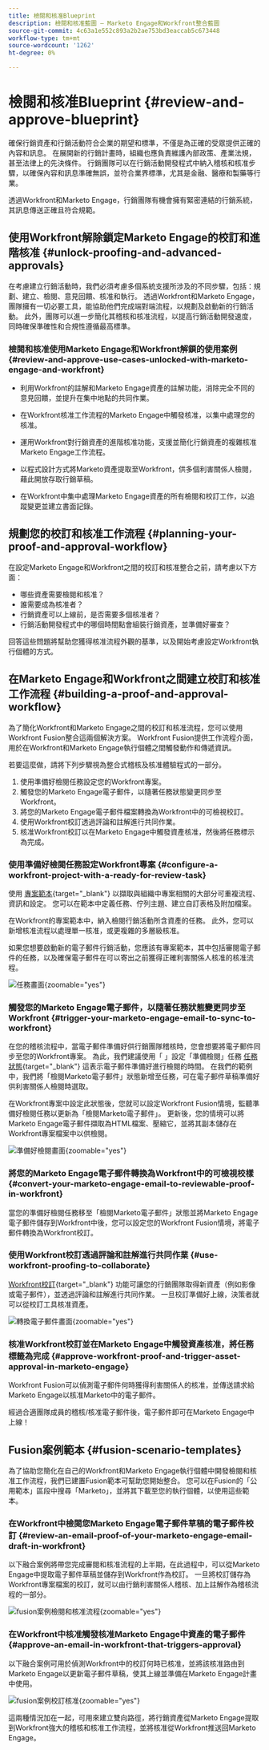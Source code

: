 ```yaml
---
title: 檢閱和核准Blueprint
description: 檢閱和核准藍圖 — Marketo Engage和Workfront整合藍圖
source-git-commit: 4c63a1e552c893a2b2ae753bd3eaccab5c673448
workflow-type: tm+mt
source-wordcount: '1262'
ht-degree: 0%

---
```


# 檢閱和核准Blueprint {#review-and-approve-blueprint}

確保行銷資產和行銷活動符合企業的期望和標準，不僅是為正確的受眾提供正確的內容和訊息。 在展開新的行銷計畫時，組織也應負責維護內部政策、產業法規，甚至法律上的先決條件。 行銷團隊可以在行銷活動開發程式中納入稽核和核准步驟，以確保內容和訊息準確無誤，並符合業界標準，尤其是金融、醫療和製藥等行業。

透過Workfront和Marketo Engage，行銷團隊有機會擁有緊密連結的行銷系統，其訊息傳送正確且符合規範。

## 使用Workfront解除鎖定Marketo Engage的校訂和進階核准 {#unlock-proofing-and-advanced-approvals}

在考慮建立行銷活動時，我們必須考慮多個系統支援所涉及的不同步驟，包括：規劃、建立、檢閱、意見回饋、核准和執行。 透過Workfront和Marketo Engage，團隊擁有一切必要工具，能協助他們完成端對端流程，以規劃及啟動新的行銷活動。 此外，團隊可以進一步簡化其稽核和核准流程，以提高行銷活動開發速度，同時確保準確性和合規性遵循最高標準。

### 檢閱和核准使用Marketo Engage和Workfront解鎖的使用案例 {#review-and-approve-use-cases-unlocked-with-marketo-engage-and-workfront}

* 利用Workfront的註解和Marketo Engage資產的註解功能，消除完全不同的意見回饋，並提升在集中地點的共同作業。

* 在Workfront核准工作流程的Marketo Engage中觸發核准，以集中處理您的核准。

* 運用Workfront對行銷資產的進階核准功能，支援並簡化行銷資產的複雜核准Marketo Engage工作流程。

* 以程式設計方式將Marketo資產提取至Workfront，供多個利害關係人檢閱，藉此開放存取行銷草稿。

* 在Workfront中集中處理Marketo Engage資產的所有檢閱和校訂工作，以追蹤變更並建立書面記錄。

## 規劃您的校訂和核准工作流程 {#planning-your-proof-and-approval-workflow}

在設定Marketo Engage和Workfront之間的校訂和核准整合之前，請考慮以下方面：

* 哪些資產需要檢閱和核准？
* 誰需要成為核准者？
* 行銷資產可以上線前，是否需要多個核准者？
* 行銷活動開發程式中的哪個時間點會組裝行銷資產，並準備好審查？

回答這些問題將幫助您獲得核准流程外觀的基準，以及開始考慮設定Workfront執行個體的方式。

## 在Marketo Engage和Workfront之間建立校訂和核准工作流程 {#building-a-proof-and-approval-workflow}

為了簡化Workfront和Marketo Engage之間的校訂和核准流程，您可以使用Workfront Fusion整合這兩個解決方案。 Workfront Fusion提供工作流程介面，用於在Workfront和Marketo Engage執行個體之間觸發動作和傳遞資訊。

若要這麼做，請將下列步驟視為整合式稽核及核准體驗程式的一部分。

1. 使用準備好檢閱任務設定您的Workfront專案。
1. 觸發您的Marketo Engage電子郵件，以隨著任務狀態變更同步至Workfront。
1. 將您的Marketo Engage電子郵件檔案轉換為Workfront中的可檢視校訂。
1. 使用Workfront校訂透過評論和註解進行共同作業。
1. 核准Workfront校訂以在Marketo Engage中觸發資產核准，然後將任務標示為完成。

### 使用準備好檢閱任務設定Workfront專案 {#configure-a-workfront-project-with-a-ready-for-review-task}

使用 [專案範本](https://experienceleague.adobe.com/docs/workfront/using/manage-work/projects/create-and-manage-project-templates/project-template-overview.html){target="_blank"} 以擷取與組織中專案相關的大部分可重複流程、資訊和設定。 您可以在範本中定義任務、佇列主題、建立自訂表格及附加檔案。

在Workfront的專案範本中，納入檢閱行銷活動所含資產的任務。 此外，您可以新增核准流程以處理單一核准，或更複雜的多層級核准。

如果您想要啟動新的電子郵件行銷活動，您應該有專案範本，其中包括審閱電子郵件的任務，以及確保電子郵件在可以寄出之前獲得正確利害關係人核准的核准流程。

![任務畫面](assets/review-and-approve-blueprint-1.png){zoomable=&quot;yes&quot;}

### 觸發您的Marketo Engage電子郵件，以隨著任務狀態變更同步至Workfront {#trigger-your-marketo-engage-email-to-sync-to-workfront}

在您的稽核流程中，當電子郵件準備好供行銷團隊稽核時，您會想要將電子郵件同步至您的Workfront專案。 為此，我們建議使用「 」設定「準備檢閱」任務 [任務狀態](https://experienceleague.adobe.com/docs/workfront/using/manage-work/projects/update-work-on-a-project/update-task-status.html){target="_blank"} 這表示電子郵件準備好進行檢閱的時間。 在我們的範例中，我們將「檢閱Marketo電子郵件」狀態新增至任務，可在電子郵件草稿準備好供利害關係人檢閱時選取。

在Workfront專案中設定此狀態後，您就可以設定Workfront Fusion情境，監聽準備好檢閱任務以更新為「檢閱Marketo電子郵件」。 更新後，您的情境可以將Marketo Engage電子郵件擷取為HTML檔案、壓縮它，並將其副本儲存在Workfront專案檔案中以供檢閱。

![準備好檢閱畫面](assets/review-and-approve-blueprint-2.png){zoomable=&quot;yes&quot;}

### 將您的Marketo Engage電子郵件轉換為Workfront中的可檢視校樣 {#convert-your-marketo-engage-email-to-reviewable-proof-in-workfront}

當您的準備好檢閱任務移至「檢閱Marketo電子郵件」狀態並將Marketo Engage電子郵件儲存到Workfront中後，您可以設定您的Workfront Fusion情境，將電子郵件轉換為Workfront校訂。

### 使用Workfront校訂透過評論和註解進行共同作業 {#use-workfront-proofing-to-collaborate}

[Workfront校訂](https://experienceleague.adobe.com/docs/workfront/using/review-and-approve-work/proofing/proofing-overview/proofing-basics.html){target="_blank"} 功能可讓您的行銷團隊取得新資產（例如影像或電子郵件），並透過評論和註解進行共同作業。 一旦校訂準備好上線，決策者就可以從校訂工具核准資產。

![轉換電子郵件畫面](assets/review-and-approve-blueprint-3.png){zoomable=&quot;yes&quot;}

### 核准Workfront校訂並在Marketo Engage中觸發資產核准，將任務標籤為完成 {#approve-workfront-proof-and-trigger-asset-approval-in-marketo-engage}

Workfront Fusion可以偵測電子郵件何時獲得利害關係人的核准，並傳送請求給Marketo Engage以核准Marketo中的電子郵件。

經過合適團隊成員的稽核/核准電子郵件後，電子郵件即可在Marketo Engage中上線！

## Fusion案例範本 {#fusion-scenario-templates}

為了協助您簡化在自己的Workfront和Marketo Engage執行個體中開發檢閱和核准工作流程，我們已建置Fusion範本可幫助您開始整合。 您可以在Fusion的「公用範本」區段中搜尋「Marketo」，並將其下載至您的執行個體，以使用這些範本。

### 在Workfront中檢閱您Marketo Engage電子郵件草稿的電子郵件校訂 {#review-an-email-proof-of-your-marketo-engage-email-draft-in-workfront}

以下融合案例將帶您完成審閱和核准流程的上半期，在此過程中，可以從Marketo Engage中提取電子郵件草稿並儲存到Workfront作為校訂。 一旦將校訂儲存為Workfront專案檔案的校訂，就可以由行銷利害關係人稽核、加上註解作為稽核流程的一部分。

![fusion案例檢閱和核准流程](assets/review-and-approve-blueprint-4.png){zoomable=&quot;yes&quot;}

### 在Workfront中核准觸發核准Marketo Engage中資產的電子郵件 {#approve-an-email-in-workfront-that-triggers-approval}

以下融合案例可用於偵測Workfront中的校訂何時已核准，並將該核准路由到Marketo Engage以更新電子郵件草稿，使其上線並準備在Marketo Engage計畫中使用。

![fusion案例校訂核准](assets/review-and-approve-blueprint-5.png){zoomable=&quot;yes&quot;}

這兩種情況加在一起，可用來建立雙向路徑，將行銷資產從Marketo Engage提取到Workfront強大的稽核和核准工作流程，並將核准從Workfront推送回Marketo Engage。
